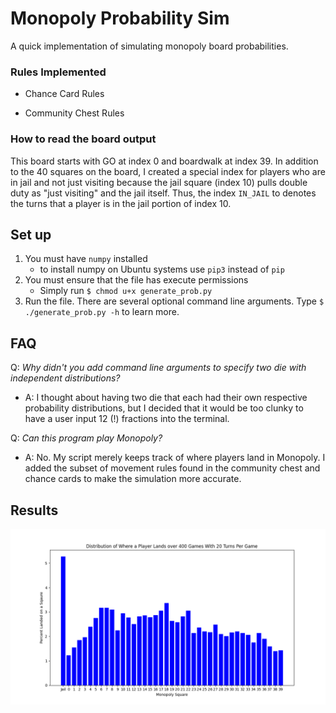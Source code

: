 # Monopoly Probability Sim
A quick implementation of simulating monopoly board probabilities.


### Rules Implemented
- Chance Card Rules

- Community Chest Rules

### How to read the board output
This board starts with GO at index 0 and boardwalk at index 39. In addition to the 40 squares on the board, I created a special index for players who are in jail and not just visiting because the jail square (index 10) pulls double duty as "just visiting" and the jail itself. Thus, the index `IN_JAIL` to denotes the turns that a player is in the jail portion of index 10.

## Set up
1. You must have `numpy` installed
    - to install numpy on Ubuntu systems use `pip3` instead of `pip`
2. You must ensure that the file has execute permissions
    - Simply run `$ chmod u+x generate_prob.py`
3. Run the file. There are several optional command line arguments. Type `$ ./generate_prob.py -h` to learn more.

## FAQ
Q: *Why didn't you add command line arguments to specify two die with independent distributions?*   
* A: I thought about having two die that each had their own respective probability distributions, but I decided that it would be too clunky to have a user input 12 (!) fractions into the terminal.

Q: *Can this program play Monopoly?*
* A: No. My script merely keeps track of where players land in Monopoly. I added the subset of movement rules found in the community chest and chance cards to make the simulation more accurate.

## Results

![Data Viz of 20 turns per game for 400 games](./Images/Figure_1.png)
